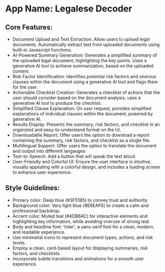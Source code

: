 # **App Name**: Legalese Decoder

## Core Features:

- Document Upload and Text Extraction: Allow users to upload legal documents. Automatically extract text from uploaded documents using built-in Javascript functions.
- AI-Powered Summary Generation: Generates a simplified summary of the uploaded legal document, highlighting the key points. Uses a generative AI tool to achieve summarization, based on the uploaded content.
- Risk Factor Identification: Identifies potential risk factors and onerous clauses within the document using a generative AI tool and flags them for the user.
- Actionable Checklist Creation: Generates a checklist of actions that the user should consider based on the document analysis; uses a generative AI tool to produce the checklist.
- Simplified Clause Explanation: On user request, provides simplified explanations of individual clauses within the document, powered by generative AI.
- Results Display: Presents the summary, risk factors, and checklist in an organized and easy-to-understand format on the UI.
- Downloadable Report: Offer users the option to download a report containing the summary, risk factors, and checklist as a single file.
- Multilingual Support: Offer users the option to translate the document and output into different langauges
- Text-to-Speech: Add a button that will speak the text aloud.
- User-Friendly and Colorful UI: Ensure the user interface is intuitive, visually appealing with a colorful design, and includes a loading screen to enhance user experience.

## Style Guidelines:

- Primary color: Deep blue (#3F51B5) to convey trust and authority.
- Background color: Very light blue (#E8EAF6) to create a calm and professional backdrop.
- Accent color: Muted teal (#4DB6AC) for interactive elements and highlighting key information, while avoiding overuse of strong teal.
- Body and headline font: 'Inter', a sans-serif font for a clean, modern, and readable experience.
- Use minimalist icons to represent document types, actions, and risk levels.
- Employ a clean, card-based layout for displaying summaries, risk factors, and checklists.
- Incorporate subtle transitions and animations for a smooth user experience.
